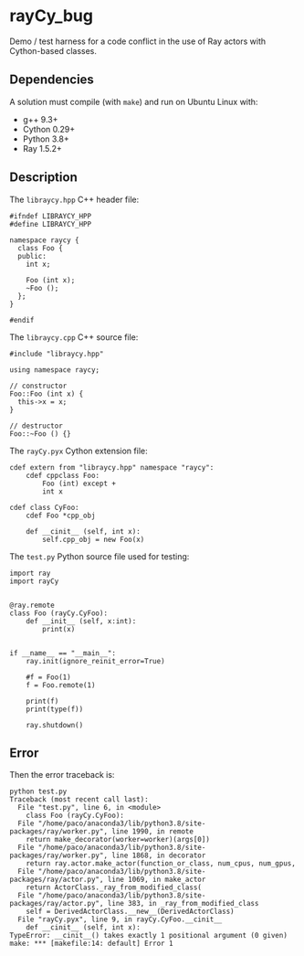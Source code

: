 # rayCy_bug

Demo / test harness for a code conflict in the use of Ray actors with
Cython-based classes.


## Dependencies

A solution must compile (with `make`) and run on Ubuntu Linux with:

  * g++ 9.3+
  * Cython 0.29+
  * Python 3.8+
  * Ray 1.5.2+


## Description

The `libraycy.hpp` C++ header file:

```
#ifndef LIBRAYCY_HPP
#define LIBRAYCY_HPP

namespace raycy {
  class Foo {
  public:
    int x;

    Foo (int x);
    ~Foo ();
  };
}

#endif
```


The `libraycy.cpp` C++ source file:

```
#include "libraycy.hpp"

using namespace raycy;

// constructor
Foo::Foo (int x) {
  this->x = x;
}

// destructor
Foo::~Foo () {}
```


The `rayCy.pyx` Cython extension file:

```
cdef extern from "libraycy.hpp" namespace "raycy":
    cdef cppclass Foo:
        Foo (int) except +
        int x

cdef class CyFoo:
    cdef Foo *cpp_obj

    def __cinit__ (self, int x):
        self.cpp_obj = new Foo(x)
```


The `test.py` Python source file used for testing:

```
import ray
import rayCy


@ray.remote
class Foo (rayCy.CyFoo):
    def __init__ (self, x:int):
        print(x)


if __name__ == "__main__":
    ray.init(ignore_reinit_error=True)

    #f = Foo(1)
    f = Foo.remote(1)

    print(f)
    print(type(f))

    ray.shutdown()
```


## Error

Then the error traceback is:

```
python test.py
Traceback (most recent call last):
  File "test.py", line 6, in <module>
    class Foo (rayCy.CyFoo):
  File "/home/paco/anaconda3/lib/python3.8/site-packages/ray/worker.py", line 1990, in remote
    return make_decorator(worker=worker)(args[0])
  File "/home/paco/anaconda3/lib/python3.8/site-packages/ray/worker.py", line 1868, in decorator
    return ray.actor.make_actor(function_or_class, num_cpus, num_gpus,
  File "/home/paco/anaconda3/lib/python3.8/site-packages/ray/actor.py", line 1069, in make_actor
    return ActorClass._ray_from_modified_class(
  File "/home/paco/anaconda3/lib/python3.8/site-packages/ray/actor.py", line 383, in _ray_from_modified_class
    self = DerivedActorClass.__new__(DerivedActorClass)
  File "rayCy.pyx", line 9, in rayCy.CyFoo.__cinit__
    def __cinit__ (self, int x):
TypeError: __cinit__() takes exactly 1 positional argument (0 given)
make: *** [makefile:14: default] Error 1
```
